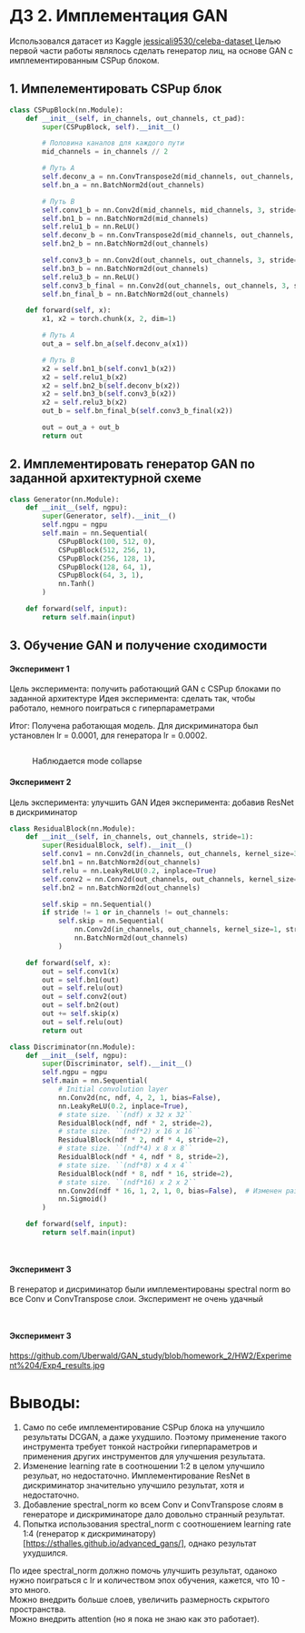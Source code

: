 # ДЗ 2. Имплементация GAN  

Использовался датасет из Kaggle [jessicali9530/celeba-dataset ](https://www.kaggle.com/datasets/jessicali9530/celeba-dataset) 
Целью первой части работы являлось сделать генератор лиц, на основе GAN с имплементированным CSPup блоком. 

## 1. Импелементировать CSPup блок

```python
class CSPupBlock(nn.Module):
    def __init__(self, in_channels, out_channels, ct_pad):
        super(CSPupBlock, self).__init__()

        # Половина каналов для каждого пути
        mid_channels = in_channels // 2

        # Путь A
        self.deconv_a = nn.ConvTranspose2d(mid_channels, out_channels, 4, 2, ct_pad)
        self.bn_a = nn.BatchNorm2d(out_channels)

        # Путь B
        self.conv1_b = nn.Conv2d(mid_channels, mid_channels, 3, stride=1, padding=1)
        self.bn1_b = nn.BatchNorm2d(mid_channels)
        self.relu1_b = nn.ReLU()
        self.deconv_b = nn.ConvTranspose2d(mid_channels, out_channels, 4, 2, ct_pad)
        self.bn2_b = nn.BatchNorm2d(out_channels)

        self.conv3_b = nn.Conv2d(out_channels, out_channels, 3, stride=1, padding=1)
        self.bn3_b = nn.BatchNorm2d(out_channels)
        self.relu3_b = nn.ReLU()
        self.conv3_b_final = nn.Conv2d(out_channels, out_channels, 3, stride=1, padding=1)
        self.bn_final_b = nn.BatchNorm2d(out_channels)

    def forward(self, x):
        x1, x2 = torch.chunk(x, 2, dim=1)

        # Путь A
        out_a = self.bn_a(self.deconv_a(x1))

        # Путь B
        x2 = self.bn1_b(self.conv1_b(x2))
        x2 = self.relu1_b(x2)
        x2 = self.bn2_b(self.deconv_b(x2))
        x2 = self.bn3_b(self.conv3_b(x2))
        x2 = self.relu3_b(x2)
        out_b = self.bn_final_b(self.conv3_b_final(x2))

        out = out_a + out_b
        return out
```


## 2. Имплементировать генератор GAN по заданной архитектурной схеме   

```python
class Generator(nn.Module):
    def __init__(self, ngpu):
        super(Generator, self).__init__()
        self.ngpu = ngpu
        self.main = nn.Sequential(
            CSPupBlock(100, 512, 0), 
            CSPupBlock(512, 256, 1),
            CSPupBlock(256, 128, 1),
            CSPupBlock(128, 64, 1),
            CSPupBlock(64, 3, 1),  
            nn.Tanh()
        )

    def forward(self, input):
        return self.main(input)
```

## 3. Обучение GAN и получение сходимости

#### Эксперимент 1
Цель эксперимента: получить работающий GAN с CSPup блоками по заданной архитектуре 
Идея эксперимента: сделать так, чтобы работало, немного поиграться с гиперпараметрами   

Итог: Получена работающая модель. Для дискриминатора был установлен lr = 0.0001, для генератора lr = 0.0002.


<figure>
  <img
  src="https://github.com/Uberwald/GAN_study/blob/homework_2/HW2/Experiment%201/Exp1.jpg"
  alt="">
</figure>   


<figure>
  <img
  src="https://github.com/Uberwald/GAN_study/blob/homework_2/HW2/Experiment%201/Exp1_results.jpg"
  alt="">
  <figcaption>Наблюдается mode collapse</figcaption>
</figure>  


#### Эксперимент 2
Цель эксперимента: улучшить GAN
Идея эксперимента: добавив ResNet в дискриминатор 
```python
class ResidualBlock(nn.Module):
    def __init__(self, in_channels, out_channels, stride=1):
        super(ResidualBlock, self).__init__()
        self.conv1 = nn.Conv2d(in_channels, out_channels, kernel_size=3, stride=stride, padding=1, bias=False)
        self.bn1 = nn.BatchNorm2d(out_channels)
        self.relu = nn.LeakyReLU(0.2, inplace=True)
        self.conv2 = nn.Conv2d(out_channels, out_channels, kernel_size=3, stride=1, padding=1, bias=False)
        self.bn2 = nn.BatchNorm2d(out_channels)

        self.skip = nn.Sequential()
        if stride != 1 or in_channels != out_channels:
            self.skip = nn.Sequential(
                nn.Conv2d(in_channels, out_channels, kernel_size=1, stride=stride, bias=False),
                nn.BatchNorm2d(out_channels)
            )

    def forward(self, x):
        out = self.conv1(x)
        out = self.bn1(out)
        out = self.relu(out)
        out = self.conv2(out)
        out = self.bn2(out)
        out += self.skip(x)
        out = self.relu(out)
        return out

class Discriminator(nn.Module):
    def __init__(self, ngpu):
        super(Discriminator, self).__init__()
        self.ngpu = ngpu
        self.main = nn.Sequential(
            # Initial convolution layer
            nn.Conv2d(nc, ndf, 4, 2, 1, bias=False),
            nn.LeakyReLU(0.2, inplace=True),
            # state size. ``(ndf) x 32 x 32``
            ResidualBlock(ndf, ndf * 2, stride=2),
            # state size. ``(ndf*2) x 16 x 16``
            ResidualBlock(ndf * 2, ndf * 4, stride=2),
            # state size. ``(ndf*4) x 8 x 8``
            ResidualBlock(ndf * 4, ndf * 8, stride=2),
            # state size. ``(ndf*8) x 4 x 4``
            ResidualBlock(ndf * 8, ndf * 16, stride=2),
            # state size. ``(ndf*16) x 2 x 2``
            nn.Conv2d(ndf * 16, 1, 2, 1, 0, bias=False),  # Изменен размер ядра на 2
            nn.Sigmoid()
        )

    def forward(self, input):
        return self.main(input)
```




<figure>
  <img
  src="https://github.com/Uberwald/GAN_study/blob/homework_2/HW2/Experiment%202/Exp2.jpg"
  alt="">
  <figcaption></figcaption>
</figure>   

<figure>
  <img
  src="https://github.com/Uberwald/GAN_study/blob/homework_2/HW2/Experiment%202/Exp2_results.jpg"
  alt="">
  <figcaption></figcaption>
</figure>  

#### Эксперимент 3   
В генератор и дисриминатор были имплементированы spectral norm во все Conv и ConvTranspose слои. Эксперимент не очень удачный

<figure>
  <img
  src="https://github.com/Uberwald/GAN_study/blob/homework_2/HW2/Experiment%203/Exp3.jpg"
  alt="">
  <figcaption></figcaption>
</figure> 

<figure>
  <img
  src="https://github.com/Uberwald/GAN_study/blob/homework_2/HW2/Experiment%203/Exp3_result3.jpg"
  alt="">
  <figcaption></figcaption>
</figure>  

#### Эксперимент 3   



https://github.com/Uberwald/GAN_study/blob/homework_2/HW2/Experiment%204/Exp4_results.jpg

# Выводы:   
1) Само по себе имплементирование CSPup блока на улучшило результаты DCGAN, а даже ухудшило. Поэтому применение такого инструмента требует тонкой настройки гиперпараметров и применения других инструментов для улучшения результата.
2) Изменение learning rate в соотношении 1:2 в целом улучшило резульат, но недостаточно. Имплементирование ResNet в дискриминатор значительно улучшило результат, хотя и недостаточно.
3) Добавление spectral_norm ко всем Conv и ConvTranspose слоям в генераторе и дискриминаторе дало довольно странный результат.
4) Попытка использования spectral_norm с соотношением learning rate 1:4 (генератор к дискриминатору) [https://sthalles.github.io/advanced_gans/], однако результат ухудшился.

По идее spectral_norm должно помочь улучшить результат, оданоко нужно поиграться с lr и количеством эпох обучения, кажется, что 10 - это много.   
Можно внедрить больше слоев, увеличить размерность скрытого пространства.   
Можно внедрить attention (но я пока не знаю как это работает).



